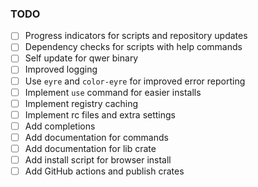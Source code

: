 ### TODO

- [ ] Progress indicators for scripts and repository updates
- [ ] Dependency checks for scripts with help commands
- [ ] Self update for qwer binary
- [ ] Improved logging
- [ ] Use `eyre` and `color-eyre` for improved error reporting
- [ ] Implement `use` command for easier installs
- [ ] Implement registry caching
- [ ] Implement rc files and extra settings
- [ ] Add completions
- [ ] Add documentation for commands
- [ ] Add documentation for lib crate
- [ ] Add install script for browser install
- [ ] Add GitHub actions and publish crates
